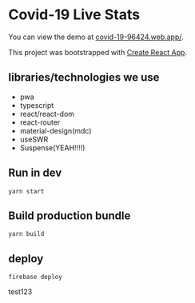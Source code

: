 # Covid-19 Live Stats

You can view the demo at [covid-19-96424.web.app/](https://covid-19-96424.web.app/).

This project was bootstrapped with [Create React App](https://github.com/facebook/create-react-app).

## libraries/technologies we use

- pwa
- typescript
- react/react-dom
- react-router
- material-design(mdc)
- useSWR
- Suspense(YEAH!!!!)

## Run in dev

```yarn start```

## Build production bundle

```yarn build```

## deploy

```firebase deploy```


test123